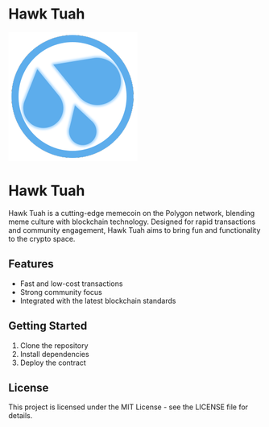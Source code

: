 # Hawk Tuah

![Hawk Tuah Logo](Logo.png)

# Hawk Tuah

Hawk Tuah is a cutting-edge memecoin on the Polygon network, blending meme culture with blockchain technology. Designed for rapid transactions and community engagement, Hawk Tuah aims to bring fun and functionality to the crypto space.

## Features

- Fast and low-cost transactions
- Strong community focus
- Integrated with the latest blockchain standards

## Getting Started

1. Clone the repository
2. Install dependencies
3. Deploy the contract

## License

This project is licensed under the MIT License - see the LICENSE file for details.
